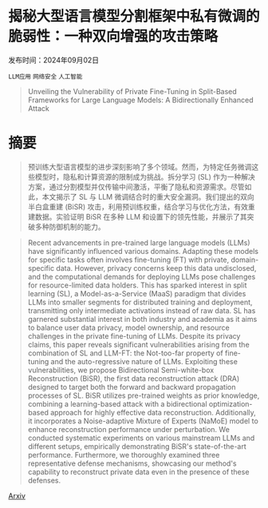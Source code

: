 # 揭秘大型语言模型分割框架中私有微调的脆弱性：一种双向增强的攻击策略

发布时间：2024年09月02日

`LLM应用` `网络安全` `人工智能`

> Unveiling the Vulnerability of Private Fine-Tuning in Split-Based Frameworks for Large Language Models: A Bidirectionally Enhanced Attack

# 摘要

> 预训练大型语言模型的进步深刻影响了多个领域。然而，为特定任务微调这些模型时，隐私和计算资源的限制成为挑战。拆分学习 (SL) 作为一种解决方案，通过分割模型并仅传输中间激活，平衡了隐私和资源需求。尽管如此，本文揭示了 SL 与 LLM 微调结合时的重大安全漏洞。我们提出的双向半白盒重建 (BiSR) 攻击，利用预训练权重，结合学习与优化方法，有效重建数据。实验证明 BiSR 在多种 LLM 和设置下的领先性能，并展示了其突破多种防御机制的能力。

> Recent advancements in pre-trained large language models (LLMs) have significantly influenced various domains. Adapting these models for specific tasks often involves fine-tuning (FT) with private, domain-specific data. However, privacy concerns keep this data undisclosed, and the computational demands for deploying LLMs pose challenges for resource-limited data holders. This has sparked interest in split learning (SL), a Model-as-a-Service (MaaS) paradigm that divides LLMs into smaller segments for distributed training and deployment, transmitting only intermediate activations instead of raw data. SL has garnered substantial interest in both industry and academia as it aims to balance user data privacy, model ownership, and resource challenges in the private fine-tuning of LLMs. Despite its privacy claims, this paper reveals significant vulnerabilities arising from the combination of SL and LLM-FT: the Not-too-far property of fine-tuning and the auto-regressive nature of LLMs. Exploiting these vulnerabilities, we propose Bidirectional Semi-white-box Reconstruction (BiSR), the first data reconstruction attack (DRA) designed to target both the forward and backward propagation processes of SL. BiSR utilizes pre-trained weights as prior knowledge, combining a learning-based attack with a bidirectional optimization-based approach for highly effective data reconstruction. Additionally, it incorporates a Noise-adaptive Mixture of Experts (NaMoE) model to enhance reconstruction performance under perturbation. We conducted systematic experiments on various mainstream LLMs and different setups, empirically demonstrating BiSR's state-of-the-art performance. Furthermore, we thoroughly examined three representative defense mechanisms, showcasing our method's capability to reconstruct private data even in the presence of these defenses.

[Arxiv](https://arxiv.org/abs/2409.00960)